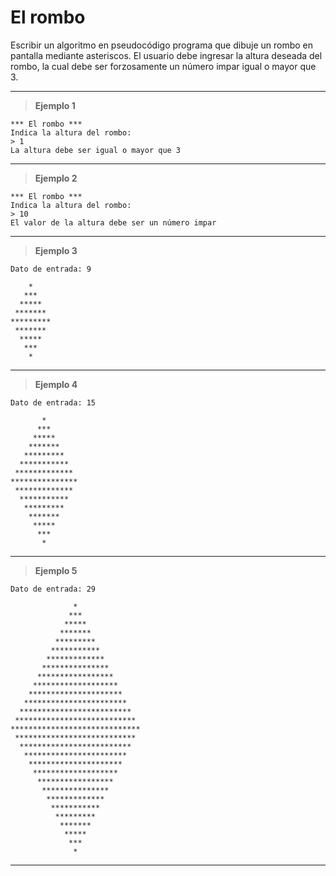 ﻿# El rombo

Escribir un algoritmo en pseudocódigo programa que dibuje un rombo en pantalla mediante asteriscos. El usuario debe 
ingresar la altura deseada del rombo, la cual debe ser forzosamente un número impar igual o mayor que 3.

---

> **Ejemplo 1**

```
*** El rombo ***
Indica la altura del rombo:
> 1
La altura debe ser igual o mayor que 3
```

---

> **Ejemplo 2**

```
*** El rombo ***
Indica la altura del rombo:
> 10
El valor de la altura debe ser un número impar
```

---

> **Ejemplo 3**

`Dato de entrada: 9`

```
    *
   ***
  *****
 *******
*********
 *******
  *****
   ***
    *
```

---

> **Ejemplo 4**

`Dato de entrada: 15`

```
       *
      ***
     *****
    *******
   *********
  ***********
 *************
***************
 *************
  ***********
   *********
    *******
     *****
      ***
       *
```

---

> **Ejemplo 5**

`Dato de entrada: 29`

```
              *
             ***
            *****
           *******
          *********
         ***********
        *************
       ***************
      *****************
     *******************
    *********************
   ***********************
  *************************
 ***************************
*****************************
 ***************************
  *************************
   ***********************
    *********************
     *******************
      *****************
       ***************
        *************
         ***********
          *********
           *******
            *****
             ***
              *
```

---
